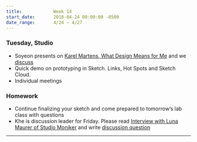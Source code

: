 ```yaml
---
title:            Week 14
start_date:       2018-04-24 00:00:00 -0500
date_range:       4/24 – 4/27
---
```


### Tuesday, Studio

- Soyeon presents on [Karel Martens, What Design Means for Me](http://ci.nikasimovich.com/assets/readings/martens-karel_what-design-means-to-me.pdf) and we [discuss](https://docs.google.com/document/d/1ZJmXpzXnTkLVWotGm_QB0O0TWRXRn8fcB4FyzsOZwrM/edit?usp=sharing)
- Quick demo on prototyping in Sketch. Links, Hot Spots and Sketch Cloud.
- Individual meetings

### Homework

- Continue finalizing your sketch and come prepared to tomorrow&rsquo;s lab class with questions
- Khe is discussion leader for Friday. Please read [Interview with Luna Maurer of Studio Moniker](https://thecreativeindependent.com/people/luna-maurer-on-being-a-designer/) and write [discussion question](https://docs.google.com/document/d/1S7MDopFrxd6r6ZaYcj98gVJOvrBDV7yMsaJin5povhE/edit?usp=sharing)
---
